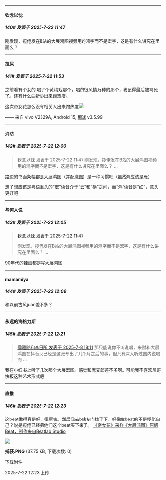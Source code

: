 ﻿
*****

####  钦念以忱  
##### 140#       发表于 2025-7-22 11:47

刚发现，揽佬发在B站的大展鸿图视频用的鸿字而不是宏字，这是有什么讲究在里面么？


*****

####  拉屎  
##### 141#       发表于 2025-7-22 11:53

之前看有个女的
唱了个黄梅戏那个，唱的很风情万种的那个，我记得最后被骂死了。还有什么曲折协出来蹭热度。

这次帝女花怎么没有相关人出来蹭热度<img src="https://static.stage1st.com/image/smiley/face2017/025.png" referrerpolicy="no-referrer">

—— 来自 vivo V2329A, Android 15, [鹅球](https://www.pgyer.com/GcUxKd4w) v3.5.99


*****

####  消防  
##### 142#       发表于 2025-7-22 12:00

<blockquote>钦念以忱 发表于 2025-7-22 11:47
刚发现，揽佬发在B站的大展鸿图视频用的鸿字而不是宏字，这是有什么讲究在里面么？ ...</blockquote>
路边的书画条幅都是大展鸿图（并配鹰图）是一种习惯吧（虽然鸿应该是雁）

想了想应该是粤语里头的“宏”读音介于“云”和“横”之间，而“鸿”读音是“红”，意头更好吧


*****

####  与何人说  
##### 143#       发表于 2025-7-22 12:05

<blockquote><a href="httphttps://stage1st.com/2b/forum.php?mod=redirect&amp;goto=findpost&amp;pid=68136321&amp;ptid=2255872" target="_blank">钦念以忱 发表于 2025-7-22 11:47</a>

刚发现，揽佬发在B站的大展鸿图视频用的鸿字而不是宏字，这是有什么讲究在里面么？ ...</blockquote>
90年代的挂画都是写大展鸿图

*****

####  mamamiya  
##### 144#       发表于 2025-7-22 12:09

和以前古风juan差不多？


*****

####  永远的海格力斯  
##### 145#       发表于 2025-7-22 12:21

<blockquote><a href="httphttps://stage1st.com/2b/forum.php?mod=redirect&amp;goto=findpost&amp;pid=68066399&amp;ptid=2255872" target="_blank">儒雅随和李田所 发表于 2025-7-8 18:11</a>
那只能说你不听说唱，来财和大展鸿图在抖音火已经是这张专出了几个月之后的事，但凡有深入听过国内说唱而 ...</blockquote>
我在小红书上听了几次那个大展宏图。感觉和庞麦郎差不多啊。可能我不喜欢尼哥快板这种艺术形式吧

*****

####  直推  
##### 146#       发表于 2025-7-22 12:23

这beat做得真是好，很厉害。然后我去b站专门找了下，好像做beat的不是揽佬自己？说是揽佬已经把他们这个beat买下来了。
[《帝女花》采样《大展鸿图》原版Beat，制作来自Beatlab Studio](https://www.bilibili.com/video/BV1JsZbYaE34/?spm_id_from=333.337.search-card.all.click&amp;vd_source=37b25dcbdedbdcebe13a8b104aaa6f2c)

<img src="https://img.stage1st.com/forum/202507/22/122321buxgp5cxcnioo2wd.png" referrerpolicy="no-referrer">

<strong>捕获.PNG</strong> (37.75 KB, 下载次数: 0)

下载附件

2025-7-22 12:23 上传

